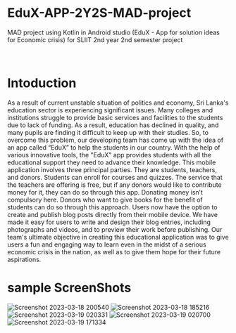 # EduX-APP-2Y2S-MAD-project
MAD project using Kotlin in Android studio (EduX - App for solution ideas for Economic crisis) for SLIIT 2nd year 2nd semester project
<br/>
<br/>
<br/>

# Intoduction
As a result of current unstable situation of politics and economy, Sri Lanka's education sector is 
experiencing significant issues. 
Many colleges and institutions struggle to provide basic services and facilities to the students due to lack of 
funding. As a result, education has declined in quality, and many pupils are finding it difficult to keep up 
with their studies. So, to overcome this problem, our developing team has come up with the idea of an app 
called “EduX” to help the students in our country. 
With the help of various innovative tools, the "EduX" app provides students with all the educational 
support they need to advance their knowledge. This mobile application involves three principal parties. 
They are students, teachers, and donors. Students can enroll for courses and quizzes. The service that the 
teachers are offering is free, but if any donors would like to contribute money for it, they can do so 
through this app. Donating money isn’t compulsory here. Donors who want to give books for the benefit of 
students can do so through this approach. Users now have the option to create and publish blog posts 
directly from their mobile device. We have made it easy for users to write and design their blog entries, 
including photographs and videos, and to preview their work before publishing. 
Our team's ultimate objective in creating this educational application was to give users a fun and engaging 
way to learn even in the midst of a serious economic crisis in the nation, as well as to give them hope for 
their future aspirations.

# sample ScreenShots 
![Screenshot 2023-03-18 200540](https://github.com/SehanArandara/EduX-APP-2Y2S-MAD-project/assets/99310968/a92a41e1-bf46-494c-8704-a7f142d4a169)
![Screenshot 2023-03-18 185216](https://github.com/SehanArandara/EduX-APP-2Y2S-MAD-project/assets/99310968/cf4f9123-32f4-499d-a748-4a0137871632)
![Screenshot 2023-03-19 020331](https://github.com/SehanArandara/EduX-APP-2Y2S-MAD-project/assets/99310968/1eec9fb5-69db-4f05-b8b6-b36197cd543f)
![Screenshot 2023-03-19 020700](https://github.com/SehanArandara/EduX-APP-2Y2S-MAD-project/assets/99310968/d7bf197f-ad18-4b3b-8598-04ab3db4288a)
![Screenshot 2023-03-19 171334](https://github.com/SehanArandara/EduX-APP-2Y2S-MAD-project/assets/99310968/2cfd8939-21fd-4b0d-bef3-af6a24af300a)
